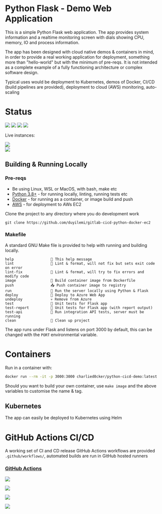# Python Flask - Demo Web Application

This is a simple Python Flask web application. The app provides system information and a realtime monitoring screen with dials showing CPU, memory, IO and process information.

The app has been designed with cloud native demos & containers in mind, in order to provide a real working application for deployment, something more than "hello-world" but with the minimum of pre-reqs. It is not intended as a complete example of a fully functioning architecture or complex software design.

Typical uses would be deployment to Kubernetes, demos of Docker, CI/CD (build pipelines are provided), deployment to cloud (AWS) monitoring, auto-scaling

# Status

![](https://img.shields.io/github/last-commit/duyilemi/gitlab-cicd-python-docker-ec2) ![](https://img.shields.io/github/release-date/duyilemi/gitlab-cicd-python-docker-ec2) ![](https://img.shields.io/github/v/release/duyilemi/gitlab-cicd-python-docker-ec2) ![](https://img.shields.io/github/commit-activity/y/duyilemi/gitlab-cicd-python-docker-ec2)

Live instances:

[![](https://img.shields.io/website?label=Hosted%3A%20Azure%20App%20Service&up_message=online&url=https%3A%2F%2Fpython-demoapp.azurewebsites.net%2F)](https://python-demoapp.azurewebsites.net/)  
[![](https://img.shields.io/website?label=Hosted%3A%20Kubernetes&up_message=online&url=https%3A%2F%2Fpython-demoapp.kube.benco.io%2F)](https://python-demoapp.kube.benco.io/)

## Building & Running Locally

### Pre-reqs

- Be using Linux, WSL or MacOS, with bash, make etc
- [Python 3.8+](https://www.python.org/downloads/) - for running locally, linting, running tests etc
- [Docker](https://docs.docker.com/get-docker/) - for running as a container, or image build and push
- [AWS](https://docs.microsoft.com/en-us/cli/azure/install-azure-cli-linux) - for deployment to AWs EC2

Clone the project to any directory where you do development work

```
git clone https://github.com/duyilemi/gitlab-cicd-python-docker-ec2
```

### Makefile

A standard GNU Make file is provided to help with running and building locally.

```text
help                 💬 This help message
lint                 🔎 Lint & format, will not fix but sets exit code on error
lint-fix             📜 Lint & format, will try to fix errors and modify code
image                🔨 Build container image from Dockerfile
push                 📤 Push container image to registry
run                  🏃 Run the server locally using Python & Flask
deploy               🚀 Deploy to Azure Web App
undeploy             💀 Remove from Azure
test                 🎯 Unit tests for Flask app
test-report          🎯 Unit tests for Flask app (with report output)
test-api             🚦 Run integration API tests, server must be running
clean                🧹 Clean up project
```

The app runs under Flask and listens on port 3000 by default, this can be changed with the `PORT` environmental variable.

# Containers

Run in a container with:

```bash
docker run --rm -it -p 3000:3000 charlied0cker/python-cicd-demo:latest
```

Should you want to build your own container, use `make image` and the above variables to customise the name & tag.

## Kubernetes

The app can easily be deployed to Kubernetes using Helm

# GitHub Actions CI/CD

A working set of CI and CD release GitHub Actions workflows are provided `.github/workflows/`, automated builds are run in GitHub hosted runners

### [GitHub Actions](https://github.com/duyilemi/gitlab-cicd-python-docker-ec2/actions)

[![](https://img.shields.io/github/workflow/status/duyilemi/gitlab-cicd-python-docker-ec2/CI%20Build%20App)](https://github.com/duyilemi/gitlab-cicd-python-docker-ec2/actions?query=workflow%3A%22CI+Build+App%22)

[![](https://img.shields.io/github/workflow/status/duyilemi/gitlab-cicd-python-docker-ec2/CD%20Release%20-%20AKS?label=release-kubernetes)](https://github.com/duyilemi/gitlab-cicd-python-docker-ec2/actions?query=workflow%3A%22CD+Release+-+AKS%22)

[![](https://img.shields.io/github/workflow/status/duyilemi/gitlab-cicd-python-docker-ec2/CD%20Release%20-%20Webapp?label=release-azure)](https://github.com/duyilemi/gitlab-cicd-python-docker-ec2/actions?query=workflow%3A%22CD+Release+-+Webapp%22)

[![](https://img.shields.io/github.com/duyilemi/gitlab-cicd-python-docker-ec2)](https://github.com/duyilemi/gitlab-cicd-python-docker-ec2/commits/master)
